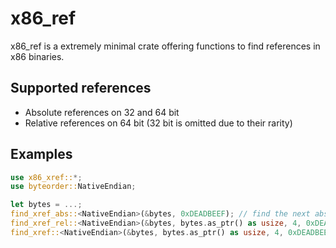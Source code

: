 # x86_ref
x86_ref is a extremely minimal crate offering functions to find references in x86 binaries.

## Supported references

- Absolute references on 32 and 64 bit
- Relative references on 64 bit (32 bit is omitted due to their rarity)

## Examples

```rust
use x86_xref::*;
use byteorder::NativeEndian;

let bytes = ...;
find_xref_abs::<NativeEndian>(&bytes, 0xDEADBEEF); // find the next absolute xref
find_xref_rel::<NativeEndian>(&bytes, bytes.as_ptr() as usize, 4, 0xDEADBEEF); // find the next relative xref
find_xref::<NativeEndian>(&bytes, bytes.as_ptr() as usize, 4, 0xDEADBEEF); // find the next xref
```
